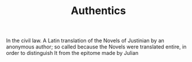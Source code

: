 ---
title: Authentics
permalink: "/definitions/authentics.html"
body: In the civil law. A Latin translation of the Novels of Justinian by an anonymous
  author; so called because the Novels were translated entire, in order to distinguish
  It from the epitome made by Julian
published_at: '2018-07-07'
layout: post
---